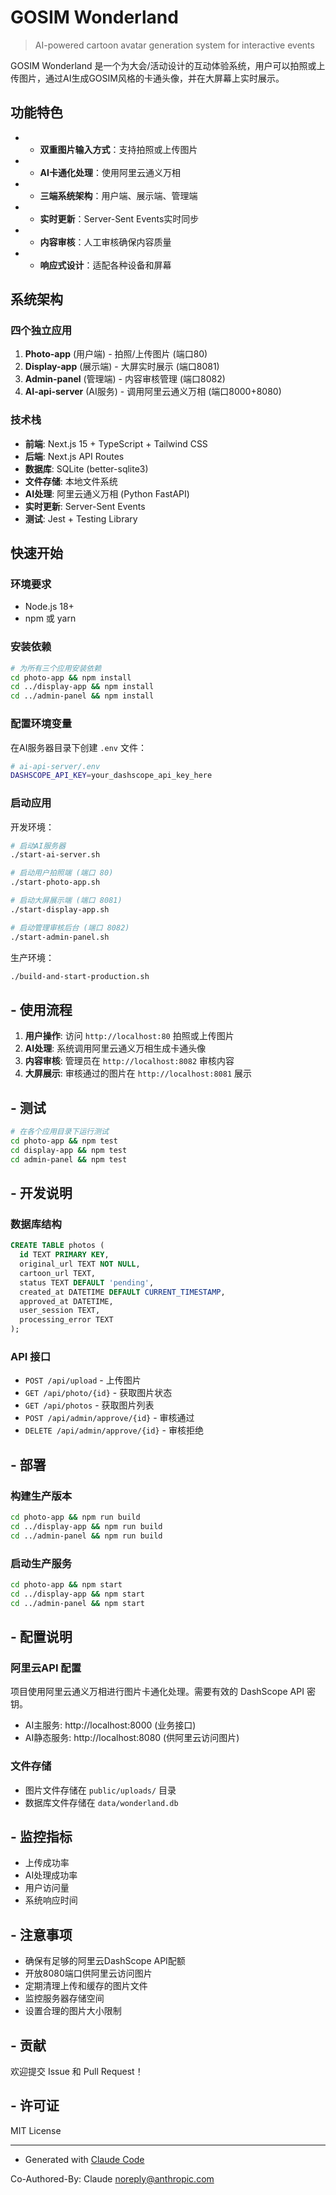 # GOSIM Wonderland

> AI-powered cartoon avatar generation system for interactive events

GOSIM Wonderland 是一个为大会/活动设计的互动体验系统，用户可以拍照或上传图片，通过AI生成GOSIM风格的卡通头像，并在大屏幕上实时展示。

## 功能特色

- - **双重图片输入方式**：支持拍照或上传图片
- - **AI卡通化处理**：使用阿里云通义万相
- - **三端系统架构**：用户端、展示端、管理端
- - **实时更新**：Server-Sent Events实时同步
- - **内容审核**：人工审核确保内容质量
- - **响应式设计**：适配各种设备和屏幕

## 系统架构

### 四个独立应用

1. **Photo-app** (用户端) - 拍照/上传图片 (端口80)
2. **Display-app** (展示端) - 大屏实时展示 (端口8081)
3. **Admin-panel** (管理端) - 内容审核管理 (端口8082)  
4. **AI-api-server** (AI服务) - 调用阿里云通义万相 (端口8000+8080)

### 技术栈

- **前端**: Next.js 15 + TypeScript + Tailwind CSS
- **后端**: Next.js API Routes
- **数据库**: SQLite (better-sqlite3)
- **文件存储**: 本地文件系统
- **AI处理**: 阿里云通义万相 (Python FastAPI)
- **实时更新**: Server-Sent Events
- **测试**: Jest + Testing Library

## 快速开始

### 环境要求

- Node.js 18+
- npm 或 yarn

### 安装依赖

```bash
# 为所有三个应用安装依赖
cd photo-app && npm install
cd ../display-app && npm install  
cd ../admin-panel && npm install
```

### 配置环境变量

在AI服务器目录下创建 `.env` 文件：

```bash
# ai-api-server/.env
DASHSCOPE_API_KEY=your_dashscope_api_key_here
```

### 启动应用

开发环境：
```bash
# 启动AI服务器
./start-ai-server.sh

# 启动用户拍照端 (端口 80)
./start-photo-app.sh  

# 启动大屏展示端 (端口 8081)
./start-display-app.sh

# 启动管理审核后台 (端口 8082)
./start-admin-panel.sh
```

生产环境：
```bash
./build-and-start-production.sh
```

## - 使用流程

1. **用户操作**: 访问 `http://localhost:80` 拍照或上传图片
2. **AI处理**: 系统调用阿里云通义万相生成卡通头像
3. **内容审核**: 管理员在 `http://localhost:8082` 审核内容
4. **大屏展示**: 审核通过的图片在 `http://localhost:8081` 展示

## - 测试

```bash
# 在各个应用目录下运行测试
cd photo-app && npm test
cd display-app && npm test
cd admin-panel && npm test
```

## - 开发说明

### 数据库结构

```sql
CREATE TABLE photos (
  id TEXT PRIMARY KEY,
  original_url TEXT NOT NULL,
  cartoon_url TEXT,
  status TEXT DEFAULT 'pending',
  created_at DATETIME DEFAULT CURRENT_TIMESTAMP,
  approved_at DATETIME,
  user_session TEXT,
  processing_error TEXT
);
```

### API 接口

- `POST /api/upload` - 上传图片
- `GET /api/photo/{id}` - 获取图片状态
- `GET /api/photos` - 获取图片列表
- `POST /api/admin/approve/{id}` - 审核通过
- `DELETE /api/admin/approve/{id}` - 审核拒绝

## - 部署

### 构建生产版本

```bash
cd photo-app && npm run build
cd ../display-app && npm run build
cd ../admin-panel && npm run build
```

### 启动生产服务

```bash
cd photo-app && npm start
cd ../display-app && npm start
cd ../admin-panel && npm start
```

## - 配置说明

### 阿里云API 配置

项目使用阿里云通义万相进行图片卡通化处理。需要有效的 DashScope API 密钥。

- AI主服务: http://localhost:8000 (业务接口)
- AI静态服务: http://localhost:8080 (供阿里云访问图片)

### 文件存储

- 图片文件存储在 `public/uploads/` 目录
- 数据库文件存储在 `data/wonderland.db`

## - 监控指标

- 上传成功率
- AI处理成功率  
- 用户访问量
- 系统响应时间

## - 注意事项

- 确保有足够的阿里云DashScope API配额
- 开放8080端口供阿里云访问图片
- 定期清理上传和缓存的图片文件
- 监控服务器存储空间
- 设置合理的图片大小限制

## - 贡献

欢迎提交 Issue 和 Pull Request！

## - 许可证

MIT License

---

- Generated with [Claude Code](https://claude.ai/code)

Co-Authored-By: Claude <noreply@anthropic.com>